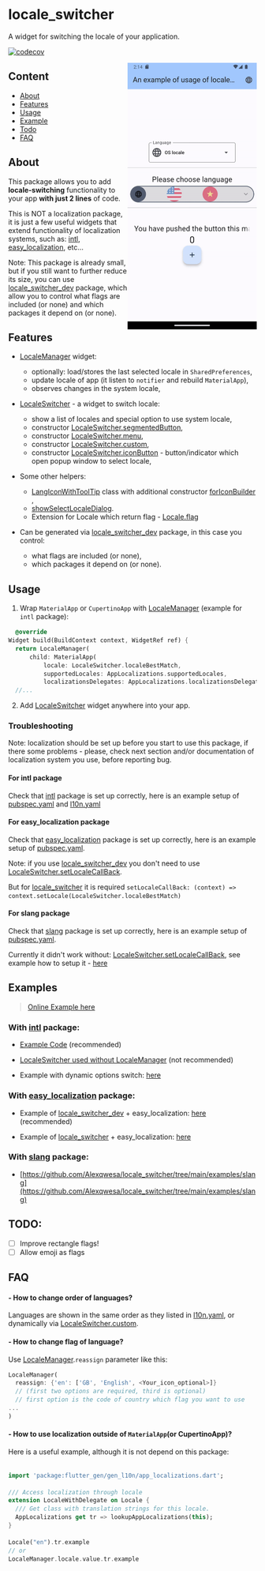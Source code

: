 # locale_switcher

A widget for switching the locale of your application.

[![codecov](https://codecov.io/gh/Alexqwesa/locale_switcher/graph/badge.svg?token=2F9HPWGCQE)](https://codecov.io/gh/Alexqwesa/locale_switcher)


<img align="right" src="https://raw.githubusercontent.com/alexqwesa/locale_switcher/master/screenshot.gif" width="262" height="540">

## Content

- [About](#about)
- [Features](#features)
- [Usage](#usage)
- [Example](#examples)
- [Todo](#todo)
- [FAQ](#faq)

## About

This package allows you to add **locale-switching** functionality to your app **with just 2 lines** of code.

This is NOT a localization package, it is just a few useful widgets that extend 
functionality of localization systems, such as: [intl](https://pub.dev/packages/intl), 
[easy_localization](https://pub.dev/packages/easy_localization), etc...

Note: This package is already small, but if you still want to further reduce its size,
you can use [locale_switcher_dev](https://pub.dev/packages/locale_switcher_dev) package,
which allow you to control what flags are included (or none) 
and which packages it depend on (or none).

## Features

- [LocaleManager](https://pub.dev/documentation/locale_switcher/latest/locale_switcher/LocaleManager-class.html) widget:
    - optionally: load/stores the last selected locale in `SharedPreferences`,
    - update locale of app (it listen to `notifier` and rebuild `MaterialApp`),
    - observes changes in the system locale,

- [LocaleSwitcher](https://pub.dev/documentation/locale_switcher/latest/locale_switcher/LocaleSwitcher-class.html) - 
a widget to switch locale:
    - show a list of locales and special option to use system locale,
    - constructor [LocaleSwitcher.segmentedButton](https://pub.dev/documentation/locale_switcher/latest/locale_switcher/LocaleSwitcher/LocaleSwitcher.segmentedButton.html),
    - constructor [LocaleSwitcher.menu](https://pub.dev/documentation/locale_switcher/latest/locale_switcher/LocaleSwitcher/LocaleSwitcher.menu.html),
    - constructor [LocaleSwitcher.custom](https://pub.dev/documentation/locale_switcher/latest/locale_switcher/LocaleSwitcher/LocaleSwitcher.custom.html),
    - constructor [LocaleSwitcher.iconButton](https://pub.dev/documentation/locale_switcher/latest/locale_switcher/LocaleSwitcher/LocaleSwitcher.iconButton.html) - button/indicator which open popup window to select locale,

- Some other helpers:
    - [LangIconWithToolTip](https://pub.dev/documentation/locale_switcher/latest/locale_switcher/LocaleSwitcher-class.html)
      class with additional constructor [forIconBuilder](https://pub.dev/documentation/locale_switcher/latest/locale_switcher/LangIconWithToolTip/LangIconWithToolTip.forIconBuilder.html) ,
    - [showSelectLocaleDialog](https://pub.dev/documentation/locale_switcher/latest/locale_switcher/showSelectLocaleDialog.html).
    - Extension for Locale which return flag - [Locale.flag](https://pub.dev/documentation/locale_switcher/latest/locale_switcher/LocaleFlag.html) 

- Can be generated via [locale_switcher_dev](https://pub.dev/packages/locale_switcher_dev) 
package, in this case you control:
  - what flags are included (or none),
  - which packages it depend on (or none).

## Usage

1) Wrap `MaterialApp` or `CupertinoApp`
   with [LocaleManager](https://pub.dev/documentation/locale_switcher/latest/locale_switcher/LocaleManager-class.html)
   (example for `intl` package):

```dart
  @override
Widget build(BuildContext context, WidgetRef ref) {
  return LocaleManager(
      child: MaterialApp(
          locale: LocaleSwitcher.localeBestMatch,
          supportedLocales: AppLocalizations.supportedLocales,
          localizationsDelegates: AppLocalizations.localizationsDelegates,
  //...
```

2) Add [LocaleSwitcher](https://pub.dev/documentation/locale_switcher/latest/locale_switcher/LocaleSwitcher-class.html)
   widget anywhere into your app.

### Troubleshooting

Note: localization should be set up before you start to use this package,
if there some problems - please, check next section and/or documentation of localization system you use,
before reporting bug.

#### For intl package

Check that [intl](https://pub.dev/packages/intl) package is set up correctly,
here is an example setup of [pubspec.yaml](example/pubspec.yaml)
and [l10n.yaml](example/l10n.yaml)

#### For easy_localization package

Check that [easy_localization](https://pub.dev/packages/easy_localization) package is set up correctly,
here is an example setup of [pubspec.yaml](examples/easy_localization/pubspec.yaml).

Note: if you use [locale_switcher_dev](https://pub.dev/packages/locale_switcher_dev)
you don't need to
use [LocaleSwitcher.setLocaleCallBack](https://pub.dev/documentation/locale_switcher/latest/locale_switcher/LocaleSwitcher/LocaleSwitcher.custom.html).

But for [locale_switcher](https://pub.dev/packages/locale_switcher) it is required
`setLocaleCallBack: (context) => context.setLocale(LocaleSwitcher.localeBestMatch)`

#### For slang package

Check that [slang](https://pub.dev/packages/slang) package is set up correctly,
here is an example setup of [pubspec.yaml](examples/slang/pubspec.yaml).

Currently it didn't work without: [LocaleSwitcher.setLocaleCallBack](https://pub.dev/documentation/locale_switcher/latest/locale_switcher/LocaleSwitcher/LocaleSwitcher.custom.html),
see example how to setup it - [here](https://github.com/Alexqwesa/locale_switcher/tree/main/examples/slang/lib/main.dart)


## Examples

> [Online Example here](https://alexqwesa.github.io/locale_switcher/)

### With [intl](https://pub.dev/packages/intl) package:

- [Example Code](https://github.com/Alexqwesa/locale_switcher/blob/main/example/lib/main.dart) (recommended)

- [LocaleSwitcher used without LocaleManager](https://github.com/Alexqwesa/locale_switcher/blob/main/example/lib/main_without_locale_manager.dart)
  (not recommended)

- Example with dynamic options switch:
  [here](https://github.com/Alexqwesa/locale_switcher/blob/main/example/lib/main_with_dynamic_options.dart)

### With [easy_localization](https://pub.dev/packages/easy_localization) package:

- Example of [locale_switcher_dev](https://pub.dev/packages/locale_switcher_dev) + easy_localization:
  [here](https://github.com/Alexqwesa/locale_switcher/tree/builder/examples/easy_localization) (recommended)

- Example of [locale_switcher](https://pub.dev/packages/locale_switcher) + easy_localization:
  [here](https://github.com/Alexqwesa/locale_switcher/tree/main/examples/easy_localization)

### With [slang](https://pub.dev/packages/slang) package:

- [https://github.com/Alexqwesa/locale_switcher/tree/main/examples/slang](https://github.com/Alexqwesa/locale_switcher/tree/main/examples/slang)

## TODO:

- [ ] Improve rectangle flags!
- [ ] Allow emoji as flags

[//]: # (- [ ] detect cupertino/material in dev package)

## FAQ

#### - How to change order of languages?

Languages are shown in the same order as they listed in [l10n.yaml](example/l10n.yaml),
or dynamically
via [LocaleSwitcher.custom](https://pub.dev/documentation/locale_switcher/latest/locale_switcher/LocaleSwitcher/LocaleSwitcher.custom.html).

#### - How to change flag of language?

Use [LocaleManager](https://pub.dev/documentation/locale_switcher/latest/locale_switcher/LocaleManager-class.html).`reassign`
parameter like this:

```dart
LocaleManager(
  reassign: {'en': ['GB', 'English', <Your_icon_optional>]}
  // (first two options are required, third is optional)
  // first option is the code of country which flag you want to use
...
)
```

#### - How to use localization outside of `MaterialApp`(or CupertinoApp)?

Here is a useful example, although it is not depend on this package:

```dart

import 'package:flutter_gen/gen_l10n/app_localizations.dart';

/// Access localization through locale
extension LocaleWithDelegate on Locale {
  /// Get class with translation strings for this locale.
  AppLocalizations get tr => lookupAppLocalizations(this);
}

Locale("en").tr.example
// or 
LocaleManager.locale.value.tr.example
```
